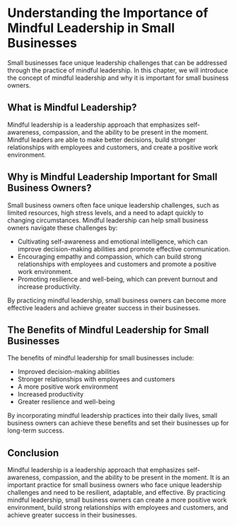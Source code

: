 Understanding the Importance of Mindful Leadership in Small Businesses
===============================================================================================

Small businesses face unique leadership challenges that can be addressed through the practice of mindful leadership. In this chapter, we will introduce the concept of mindful leadership and why it is important for small business owners.

What is Mindful Leadership?
---------------------------

Mindful leadership is a leadership approach that emphasizes self-awareness, compassion, and the ability to be present in the moment. Mindful leaders are able to make better decisions, build stronger relationships with employees and customers, and create a positive work environment.

Why is Mindful Leadership Important for Small Business Owners?
--------------------------------------------------------------

Small business owners often face unique leadership challenges, such as limited resources, high stress levels, and a need to adapt quickly to changing circumstances. Mindful leadership can help small business owners navigate these challenges by:

* Cultivating self-awareness and emotional intelligence, which can improve decision-making abilities and promote effective communication.
* Encouraging empathy and compassion, which can build strong relationships with employees and customers and promote a positive work environment.
* Promoting resilience and well-being, which can prevent burnout and increase productivity.

By practicing mindful leadership, small business owners can become more effective leaders and achieve greater success in their businesses.

The Benefits of Mindful Leadership for Small Businesses
-------------------------------------------------------

The benefits of mindful leadership for small businesses include:

* Improved decision-making abilities
* Stronger relationships with employees and customers
* A more positive work environment
* Increased productivity
* Greater resilience and well-being

By incorporating mindful leadership practices into their daily lives, small business owners can achieve these benefits and set their businesses up for long-term success.

Conclusion
----------

Mindful leadership is a leadership approach that emphasizes self-awareness, compassion, and the ability to be present in the moment. It is an important practice for small business owners who face unique leadership challenges and need to be resilient, adaptable, and effective. By practicing mindful leadership, small business owners can create a more positive work environment, build strong relationships with employees and customers, and achieve greater success in their businesses.


